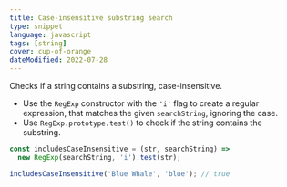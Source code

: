 ```yaml
---
title: Case-insensitive substring search
type: snippet
language: javascript
tags: [string]
cover: cup-of-orange
dateModified: 2022-07-28
---
```


Checks if a string contains a substring, case-insensitive.

- Use the `RegExp` constructor with the `'i'` flag to create a regular expression, that matches the given `searchString`, ignoring the case.
- Use `RegExp.prototype.test()` to check if the string contains the substring.

```js
const includesCaseInsensitive = (str, searchString) =>
  new RegExp(searchString, 'i').test(str);
```

```js
includesCaseInsensitive('Blue Whale', 'blue'); // true
```

